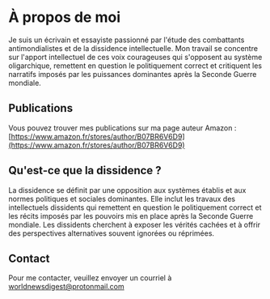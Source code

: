 # À propos de moi

Je suis un écrivain et essayiste passionné par l'étude des combattants antimondialistes et de la dissidence intellectuelle. Mon travail se concentre sur l'apport intellectuel de ces voix courageuses qui s'opposent au système oligarchique, remettent en question le politiquement correct et critiquent les narratifs imposés par les puissances dominantes après la Seconde Guerre mondiale.

## Publications

Vous pouvez trouver mes publications sur ma page auteur Amazon : [https://www.amazon.fr/stores/author/B07BR6V6D9](https://www.amazon.fr/stores/author/B07BR6V6D9)

## Qu'est-ce que la dissidence ?

La dissidence se définit par une opposition aux systèmes établis et aux normes politiques et sociales dominantes. Elle inclut les travaux des intellectuels dissidents qui remettent en question le politiquement correct et les récits imposés par les pouvoirs mis en place après la Seconde Guerre mondiale. Les dissidents cherchent à exposer les vérités cachées et à offrir des perspectives alternatives souvent ignorées ou réprimées.

## Contact

Pour me contacter, veuillez envoyer un courriel à [worldnewsdigest@protonmail.com](mailto:worldnewsdigest@protonmail.com)
